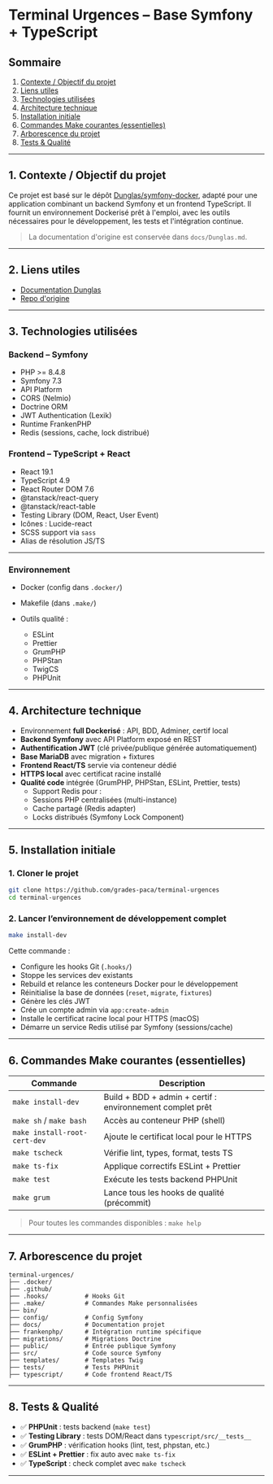 # Terminal Urgences – Base Symfony + TypeScript

## Sommaire

1. [Contexte / Objectif du projet](#1-contexte--objectif-du-projet)
2. [Liens utiles](#2-liens-utiles)
3. [Technologies utilisées](#3-technologies-utilisées)
4. [Architecture technique](#4-architecture-technique)
5. [Installation initiale](#5-installation-initiale)
6. [Commandes Make courantes (essentielles)](#6-commandes-make-courantes-essentielles)
7. [Arborescence du projet](#7-arborescence-du-projet)
8. [Tests & Qualité](#8-tests--qualité)

---

## 1. Contexte / Objectif du projet

Ce projet est basé sur le dépôt [Dunglas/symfony-docker](https://github.com/dunglas/symfony-docker), adapté pour une application combinant un backend Symfony et un frontend TypeScript. Il fournit un environnement Dockerisé prêt à l'emploi, avec les outils nécessaires pour le développement, les tests et l'intégration continue.

> La documentation d'origine est conservée dans `docs/Dunglas.md`.

---

## 2. Liens utiles

* [Documentation Dunglas](docs/Dunglas.md)
* [Repo d'origine](https://github.com/dunglas/symfony-docker)

---

## 3. Technologies utilisées

### Backend – Symfony

* PHP >= 8.4.8
* Symfony 7.3
* API Platform
* CORS (Nelmio)
* Doctrine ORM
* JWT Authentication (Lexik)
* Runtime FrankenPHP
* Redis (sessions, cache, lock distribué)

### Frontend – TypeScript + React

* React 19.1
* TypeScript 4.9
* React Router DOM 7.6
* @tanstack/react-query
* @tanstack/react-table
* Testing Library (DOM, React, User Event)
* Icônes : Lucide-react
* SCSS support via `sass`
* Alias de résolution JS/TS

---

### Environnement

* Docker (config dans `.docker/`)
* Makefile (dans `.make/`)
* Outils qualité :

    * ESLint
    * Prettier
    * GrumPHP
    * PHPStan
    * TwigCS
    * PHPUnit

---

## 4. Architecture technique

* Environnement **full Dockerisé** : API, BDD, Adminer, certif local
* **Backend Symfony** avec API Platform exposé en REST
* **Authentification JWT** (clé privée/publique générée automatiquement)
* **Base MariaDB** avec migration + fixtures
* **Frontend React/TS** servie via conteneur dédié
* **HTTPS local** avec certificat racine installé
* **Qualité code** intégrée (GrumPHP, PHPStan, ESLint, Prettier, tests)
  * Support Redis pour :
  * Sessions PHP centralisées (multi-instance)
  * Cache partagé (Redis adapter)
  * Locks distribués (Symfony Lock Component)


---

## 5. Installation initiale

### 1. Cloner le projet

```bash
git clone https://github.com/grades-paca/terminal-urgences
cd terminal-urgences
```

### 2. Lancer l’environnement de développement complet

```bash
make install-dev
```

Cette commande :

* Configure les hooks Git (`.hooks/`)
* Stoppe les services dev existants
* Rebuild et relance les conteneurs Docker pour le développement
* Réinitialise la base de données (`reset`, `migrate`, `fixtures`)
* Génère les clés JWT
* Crée un compte admin via `app:create-admin`
* Installe le certificat racine local pour HTTPS (macOS)
* Démarre un service Redis utilisé par Symfony (sessions/cache)

---

## 6. Commandes Make courantes (essentielles)

| Commande                     | Description                                               |
|------------------------------|-----------------------------------------------------------|
| `make install-dev`           | Build + BDD + admin + certif : environnement complet prêt |
| `make sh` / `make bash`      | Accès au conteneur PHP (shell)                            |
| `make install-root-cert-dev` | Ajoute le certificat local pour le HTTPS                  |
| `make tscheck`               | Vérifie lint, types, format, tests TS                     |
| `make ts-fix`                | Applique correctifs ESLint + Prettier                     |
| `make test`                  | Exécute les tests backend PHPUnit                         |
| `make grum`                  | Lance tous les hooks de qualité (précommit)               |

> Pour toutes les commandes disponibles : `make help`

---

## 7. Arborescence du projet

```
terminal-urgences/
├── .docker/         
├── .github/
├── .hooks/          # Hooks Git
├── .make/           # Commandes Make personnalisées
├── bin/
├── config/          # Config Symfony
├── docs/            # Documentation projet
├── frankenphp/      # Intégration runtime spécifique
├── migrations/      # Migrations Doctrine
├── public/          # Entrée publique Symfony
├── src/             # Code source Symfony
├── templates/       # Templates Twig
├── tests/           # Tests PHPUnit
├── typescript/      # Code frontend React/TS
```

---

## 8. Tests & Qualité

* ✅ **PHPUnit** : tests backend (`make test`)
* ✅ **Testing Library** : tests DOM/React dans `typescript/src/__tests__`
* ✅ **GrumPHP** : vérification hooks (lint, test, phpstan, etc.)
* ✅ **ESLint + Prettier** : fix auto avec `make ts-fix`
* ✅ **TypeScript** : check complet avec `make tscheck`

---
